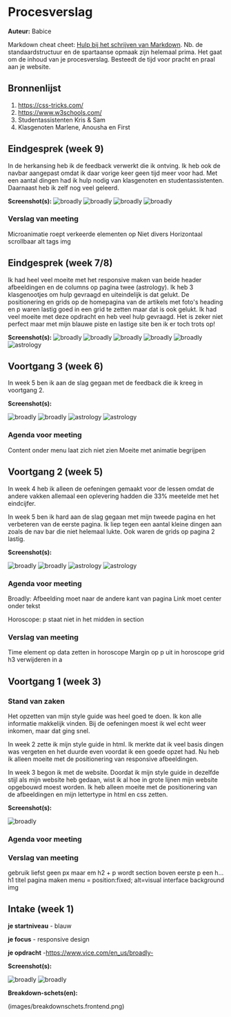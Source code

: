 # Procesverslag
**Auteur:** Babice

Markdown cheat cheet: [Hulp bij het schrijven van Markdown](https://github.com/adam-p/markdown-here/wiki/Markdown-Cheatsheet). Nb. de standaardstructuur en de spartaanse opmaak zijn helemaal prima. Het gaat om de inhoud van je procesverslag. Besteedt de tijd voor pracht en praal aan je website.



## Bronnenlijst
1. https://css-tricks.com/
2. https://www.w3schools.com/
3. Studentassistenten Kris & Sam
4. Klasgenoten Marlene, Anousha en First


## Eindgesprek (week 9)

In de herkansing heb ik de feedback verwerkt die ik ontving. Ik heb ook de navbar aangepast omdat ik daar vorige keer geen tijd meer voor had.
Met een aantal dingen had ik hulp nodig van klasgenoten en studentassistenten. Daarnaast heb ik zelf nog veel geleerd. 

**Screenshot(s):**
![broadly](images/navscreen.png) 
![broadly](images/videoscreen.png)
![broadly](images/footerscreen.png)
![broadly](images/extrascreen.png)



### Verslag van meeting

Microanimatie roept verkeerde elementen op
Niet divers
Horizontaal scrollbaar
alt tags img


## Eindgesprek (week 7/8)

Ik had heel veel moeite met het responsive maken van beide header afbeeldingen en de columns op pagina twee (astrology). Ik heb 3 klasgenootjes om hulp gevraagd en uiteindelijk is dat gelukt. De positionering en grids op de homepagina van de  artikels met foto's heading en p waren lastig goed in een grid te zetten maar dat is ook gelukt. Ik had veel moeite met deze opdracht en heb veel hulp gevraagd. Het is zeker niet perfect maar met mijn blauwe piste en lastige site ben ik er toch trots op!

**Screenshot(s):**
![broadly](images/websitemobiel6.png) 
![broadly](images/websitemobiel7.png)
![broadly](images/websitedesktop8.png)
![broadly](images/websitedesktop9.png)
![broadly](images/astromobiel5.png) 
![astrology](images/astrodesktop6.png) 




## Voortgang 3 (week 6)

In week 5 ben ik aan de slag gegaan met de feedback die ik kreeg in voortgang 2.

**Screenshot(s):**

![broadly](images/website4.png) 
![broadly](images/website5.png) 
![astrology](images/astro3.png) 
![astrology](images/astro4.png) 


### Agenda voor meeting

Content onder menu laat zich niet zien
Moeite met animatie begrijpen


## Voortgang 2 (week 5)

In week 4 heb ik alleen de oefeningen gemaakt voor de lessen omdat de andere vakken allemaal een oplevering hadden die 33% meetelde met het eindcijfer. 

In week 5 ben ik hard aan de slag gegaan met mijn tweede pagina en het verbeteren van de eerste pagina. Ik liep tegen een aantal kleine dingen aan zoals de nav bar die niet helemaal lukte. Ook waren de grids op pagina 2 lastig. 

**Screenshot(s):**

![broadly](images/website2.png) 
![broadly](images/website3.png) 
![astrology](images/astro1.png) 
![astrology](images/astro2.png) 


### Agenda voor meeting

Broadly:
Afbeelding moet naar de andere kant van pagina
Link moet center onder tekst 

Horoscope:
p staat niet in het midden in section


### Verslag van meeting

Time element op data zetten in horoscope
Margin op p uit in horoscope grid
h3 verwijderen in a



## Voortgang 1 (week 3)

### Stand van zaken

Het opzetten van mijn style guide was heel goed te doen. Ik kon alle informatie makkelijk vinden. Bij de oefeningen moest ik wel echt weer inkomen, maar dat ging snel.

In week 2 zette ik mijn style guide in html. Ik merkte dat ik veel basis dingen was vergeten en het duurde even voordat ik een goede opzet had. Nu heb ik alleen moeite met de positionering van responsive afbeeldingen.

In week 3 begon ik met de website. Doordat ik mijn style guide in dezelfde stijl als mijn website heb gedaan, wist ik al hoe in grote lijnen mijn website opgebouwd moest worden. Ik heb alleen moeite met de positionering van de afbeeldingen en mijn lettertype in html en css zetten.


**Screenshot(s):**

![broadly](images/website1.png) 


### Agenda voor meeting



### Verslag van meeting

gebruik liefst geen px maar em
h2 + p wordt section
boven eerste p een h...
h1 titel pagina maken
menu = position:fixed;
alt=visual interface background img 



## Intake (week 1)

**je startniveau** - blauw

**je focus** - responsive design

**je opdracht** -https://www.vice.com/en_us/broadly-


**Screenshot(s):**


![broadly](images/broadlyculture.png)
![broadly](images/broadlyhome.png)

**Breakdown-schets(en):**

(images/breakdownschets.frontend.png)
